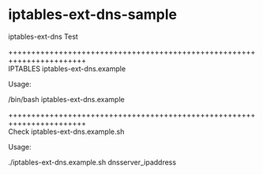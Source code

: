 # iptables-ext-dns-sample
iptables-ext-dns Test

+++++++++++++++++++++++++++++++++++++++++++++++++++++++++++++++++++++++<br>
IPTABLES
iptables-ext-dns.example

Usage:

/bin/bash iptables-ext-dns.example


+++++++++++++++++++++++++++++++++++++++++++++++++++++++++++++++++++++++<br>
Check
iptables-ext-dns.example.sh

Usage:

./iptables-ext-dns.example.sh dnsserver_ipaddress
